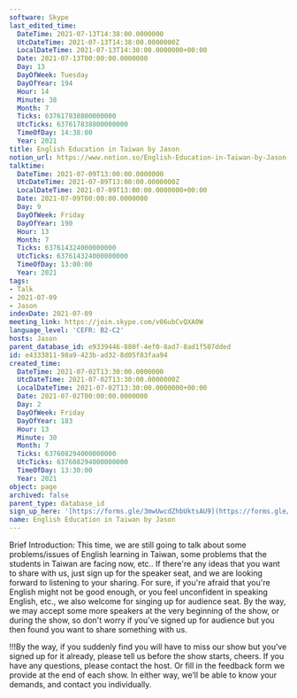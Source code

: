 ```yaml
---
software: Skype
last_edited_time:
  DateTime: 2021-07-13T14:38:00.0000000
  UtcDateTime: 2021-07-13T14:38:00.0000000Z
  LocalDateTime: 2021-07-13T14:38:00.0000000+00:00
  Date: 2021-07-13T00:00:00.0000000
  Day: 13
  DayOfWeek: Tuesday
  DayOfYear: 194
  Hour: 14
  Minute: 38
  Month: 7
  Ticks: 637617838800000000
  UtcTicks: 637617838800000000
  TimeOfDay: 14:38:00
  Year: 2021
title: English Education in Taiwan by Jason
notion_url: https://www.notion.so/English-Education-in-Taiwan-by-Jason-e433381198a9423bad328d05f83faa94
talktime:
  DateTime: 2021-07-09T13:00:00.0000000
  UtcDateTime: 2021-07-09T13:00:00.0000000Z
  LocalDateTime: 2021-07-09T13:00:00.0000000+00:00
  Date: 2021-07-09T00:00:00.0000000
  Day: 9
  DayOfWeek: Friday
  DayOfYear: 190
  Hour: 13
  Month: 7
  Ticks: 637614324000000000
  UtcTicks: 637614324000000000
  TimeOfDay: 13:00:00
  Year: 2021
tags:
- Talk
- 2021-07-09
- Jason
indexDate: 2021-07-09
meeting_link: https://join.skype.com/v06ubCvQXA0W
language_level: 'CEFR: B2-C2'
hosts: Jason
parent_database_id: e9339446-880f-4ef0-8ad7-8ad1f507dded
id: e4333811-98a9-423b-ad32-8d05f83faa94
created_time:
  DateTime: 2021-07-02T13:30:00.0000000
  UtcDateTime: 2021-07-02T13:30:00.0000000Z
  LocalDateTime: 2021-07-02T13:30:00.0000000+00:00
  Date: 2021-07-02T00:00:00.0000000
  Day: 2
  DayOfWeek: Friday
  DayOfYear: 183
  Hour: 13
  Minute: 30
  Month: 7
  Ticks: 637608294000000000
  UtcTicks: 637608294000000000
  TimeOfDay: 13:30:00
  Year: 2021
object: page
archived: false
parent_type: database_id
sign_up_here: '[https://forms.gle/3mwUwcdZhbUktsAU9](https://forms.gle/3mwUwcdZhbUktsAU9)'
name: English Education in Taiwan by Jason
---
```





Brief Introduction: This time, we are still going to talk about some problems/issues of English learning in Taiwan, some problems that the students in Taiwan are facing now, etc.. If there're any ideas that you want to share with us, just sign up for the speaker seat, and we are looking forward to listening to your sharing. 
For sure, if you're afraid that you're English might not be good enough, or you feel unconfident in speaking English, etc., we also welcome for singing up for audience seat. By the way, we may accept some more speakers at the very beginning of the show, or during the show, so don't worry if you've signed up for audience but you then found you want to share something with us.

!!!By the way, if you suddenly find you will have to miss our show but you’ve signed up for it already, please tell us before the show starts, cheers.
If you have any questions, please contact the host. Or fill in the feedback form we provide at the end of each show. In either way, we’ll be able to know your demands, and contact you individually.

